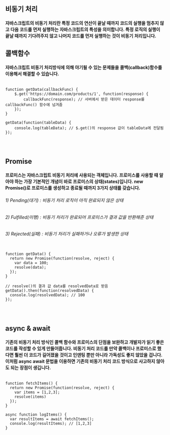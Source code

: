 ## 비동기 처리
#### 자바스크립트의 비동기 처리란 특정 코드의 연산이 끝날 때까지 코드의 실행을 멈추지 않고 다음 코드를 먼저 실행하는 자바스크립트의 특성을 의미합니다. 특정 로직의 실행이 끝날 때까지 기다려주지 않고 나머지 코드를 먼저 실행하는 것이 비동기 처리입니다.

## 콜백함수
#### 자바스크립트 비동기 처리방식에 의해 야기될 수 있는 문제들을 콜백(callback)함수를 이용해서 해결할 수 있습니다.

<pre>
<code>
function getData(callbackFunc) {
	$.get('https://domain.com/products/1', function(response) {
		callbackFunc(response); // 서버에서 받은 데이터 response를 callbackFunc() 함수에 넘겨줌
	});
}

getData(function(tableData) {
	console.log(tableData); // $.get()의 response 값이 tableData에 전달됨
}); 
</pre>
</code>

## Promise
#### 프로미스는 자바스크립트 비동기 처리에 사용되는 객체입니다. 프로미스를 사용할 때 알아야 하는 가장 기본적인 개념이 바로 프로미스의 상태(states)입니다. new Promise()로 프로미스를 생성하고 종료될 때까지 3가지 상태를 갖습니다.
###### 1) Pending(대기) : 비동기 처리 로직이 아직 완료되지 않은 상태
###### 2) Fulfilled(이행) : 비동기 처리가 완료되어 프로미스가 결과 값을 반환해준 상태
###### 3) Rejected(실패) : 비동기 처리가 실패하거나 오류가 발생한 상태

<pre>
<code>
function getData() {
  return new Promise(function(resolve, reject) {
    var data = 100;
    resolve(data);
  });
}

// resolve()의 결과 값 data를 resolvedData로 받음
getData().then(function(resolvedData) {
  console.log(resolvedData); // 100
});
</pre>
</code>

## async & await
#### 기존의 비동기 처리 방식인 콜백 함수와 프로미스의 단점을 보완하고 개발자가 읽기 좋은 코드를 작성할 수 있게 만들어줍니다. 비동기 처리 코드를 만약 콜백이나 프로미스로 했다면 훨씬 더 코드가 길어졌을 것이고 인덴팅 뿐만 아니라 가독성도 좋지 않았을 겁니다. 이처럼 async await 문법을 이용하면 기존의 비동기 처리 코드 방식으로 사고하지 않아도 되는 장점이 생깁니다.

<pre>
<code>
function fetchItems() {
  return new Promise(function(resolve, reject) {
    var items = [1,2,3];
    resolve(items)
  });
}

async function logItems() {
  var resultItems = await fetchItems();
  console.log(resultItems); // [1,2,3]
}
</pre>
</code>
